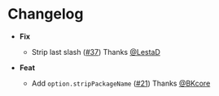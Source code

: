 # Changelog

- **Fix**
  - Strip last slash ([#37](https://github.com/esdoc/esdoc-plugins/pull/37)) Thanks [@LestaD](https://github.com/LestaD)

- **Feat**
  - Add `option.stripPackageName` ([#21](https://github.com/esdoc/esdoc-plugins/pull/21)) Thanks [@BKcore](https://github.com/BKcore)
